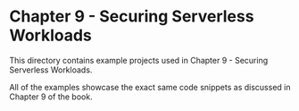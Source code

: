 # Chapter 9 - Securing Serverless Workloads
This directory contains example projects used in Chapter 9 - Securing Serverless Workloads. 

All of the examples showcase the exact same code snippets as discussed in Chapter 9 of the book.